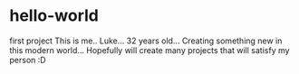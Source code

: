 # hello-world
first project
This is me.. Luke... 32 years old... Creating something new in this modern world... Hopefully will create many projects that will satisfy my person :D
